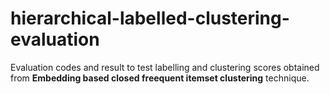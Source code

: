 # hierarchical-labelled-clustering-evaluation

Evaluation codes and result to test labelling and clustering scores obtained from **Embedding based closed freequent itemset clustering** technique.
